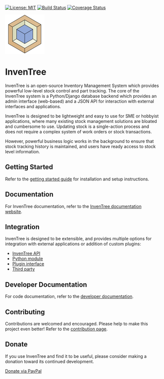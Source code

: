 [![License: MIT](https://img.shields.io/badge/License-MIT-yellow.svg)](https://opensource.org/licenses/MIT) [![Build Status](https://travis-ci.org/inventree/InvenTree.svg?branch=master)](https://travis-ci.org/inventree/InvenTree) [![Coverage Status](https://coveralls.io/repos/github/inventree/InvenTree/badge.svg)](https://coveralls.io/github/inventree/InvenTree)

<img src="images/logo/inventree.png" alt="InvenTree" width="128"/>

# InvenTree
InvenTree is an open-source Inventory Management System which provides powerful low-level stock control and part tracking. The core of the InvenTree system is a Python/Django database backend which provides an admin interface (web-based) and a JSON API for interaction with external interfaces and applications.

InvenTree is designed to be lightweight and easy to use for SME or hobbyist applications, where many existing stock management solutions are bloated and cumbersome to use. Updating stock is a single-action process and does not require a complex system of work orders or stock transactions. 

However, powerful business logic works in the background to ensure that stock tracking history is maintained, and users have ready access to stock level information.

## Getting Started

Refer to the [getting started guide](https://inventree.github.io/docs/start/install) for installation and setup instructions.

## Documentation

For InvenTree documentation, refer to the [InvenTree documentation website](https://inventree.github.io).

## Integration

InvenTree is designed to be extensible, and provides multiple options for integration with external applications or addition of custom plugins:

* [InvenTree API](https://inventree.github.io/docs/extend/api)
* [Python module](https://inventree.github.io/docs/extend/python)
* [Plugin interface](https://inventree.github.io/docs/extend/plugins)
* [Third party](https://inventree.github.io/docs/extend/integrate)

## Developer Documentation

For code documentation, refer to the [developer documentation](http://inventree.readthedocs.io/en/latest/).

## Contributing

Contributions are welcomed and encouraged. Please help to make this project even better! Refer to the [contribution page](https://inventree.github.io/pages/contribute).

## Donate

If you use InvenTree and find it to be useful, please consider making a donation toward its continued development. 

[Donate via PayPal](https://paypal.me/inventree?locale.x=en_AU)
